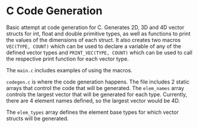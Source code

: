 # C Code Generation

Basic attempt at code generation for C. Generates 2D, 3D and 4D vector structs for int, float and double primitive types, as well as functions to print the values of the dimensions of each struct. It also creates two macros `VEC(TYPE, COUNT)` which can be used to declare a variable of any of the defined vector types and `PRINT_VEC(TYPE, COUNT)` which can be used to call the respective print function for each vector type.

The `main.c` includes examples of using the macros.

`codegen.c` is where the code generation happens. The file includes 2 static arrays that control the code that will be generated. The `elem_names` array controls the largest vector that will be generated for each type. Currently, there are 4 element names defined, so the largest vector would be 4D.

The `elem_types` array defines the element base types for which vector structs will be generated.
